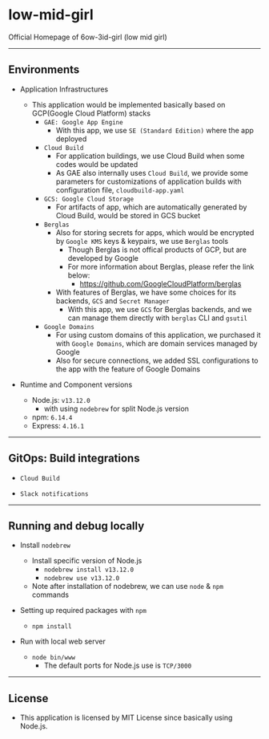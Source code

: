 # low-mid-girl

Official Homepage of 6ow-3id-girl (low mid girl)

***

## Environments

- Application Infrastructures
  - This application would be implemented basically based on GCP(Google Cloud Platform) stacks
    - `GAE: Google App Engine`
      - With this app, we use `SE (Standard Edition)` where the app deployed
    - `Cloud Build`
      - For application buildings, we use Cloud Build when some codes would be updated
      - As GAE also internally uses `Cloud Build`, we provide some parameters for customizations of application builds with configuration file, `cloudbuild-app.yaml`
    - `GCS: Google Cloud Storage`
      - For artifacts of app, which are automatically generated by Cloud Build, would be stored in GCS bucket
    - `Berglas`
      - Also for storing secrets for apps, which would be encrypted by `Google KMS` keys & keypairs, we use `Berglas` tools
        - Though Berglas is not offical products of GCP, but are developed by Google
        - For more information about Berglas, please refer the link below:
          - <https://github.com/GoogleCloudPlatform/berglas>
      - With features of Berglas, we have some choices for its backends, `GCS` and `Secret Manager`
        - With this app, we use `GCS` for Berglas backends, and we can manage them directly with `berglas` CLI and `gsutil`
    - `Google Domains`
      - For using custom domains of this application, we purchased it with `Google Domains`, which are domain services managed by Google
      - Also for secure connections, we added SSL configurations to the app with the feature of Google Domains

- Runtime and Component versions
  - Node.js: `v13.12.0`
    - with using `nodebrew` for split Node.js version
  - npm: `6.14.4`
  - Express: `4.16.1`

***

## GitOps: Build integrations

- `Cloud Build`

- `Slack notifications`

***

## Running and debug locally

- Install `nodebrew`
  - Install specific version of Node.js
    - `nodebrew install v13.12.0`
    - `nodebrew use v13.12.0`
  - Note after installation of nodebrew, we can use `node` & `npm` commands
- Setting up required packages with `npm`
  - `npm install`

- Run with local web server
  - `node bin/www`
    - The default ports for Node.js use is `TCP/3000`

***

## License

- This application is licensed by MIT License since basically using Node.js.
